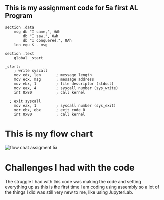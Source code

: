 ## This is my assignment code for 5a first AL Program

```
section .data
    msg db "I came,", 0Ah
        db "I saw,", 0Ah
        db "I conquered.", 0Ah
    len equ $ - msg

section .text
    global _start

_start:
    ; write syscall
    mov edx, len       ; message length
    mov ecx, msg       ; message address
    mov ebx, 1         ; file descriptor (stdout)
    mov eax, 4         ; syscall number (sys_write)
    int 0x80           ; call kernel

  ; exit syscall
    mov eax, 1         ; syscall number (sys_exit)
    xor ebx, ebx       ; exit code 0
    int 0x80           ; call kernel
```



# This is my flow chart
![flow chat assigment 5a](https://github.com/user-attachments/assets/e4998a3d-945a-48d5-8de6-3962b58f75c8)

# Challenges I had with the code 


The struggle I had with this code was making the code and setting everything up as this is the first time I am coding using assembly so a lot of the things I did was still very new to me, like using JupyterLab.
